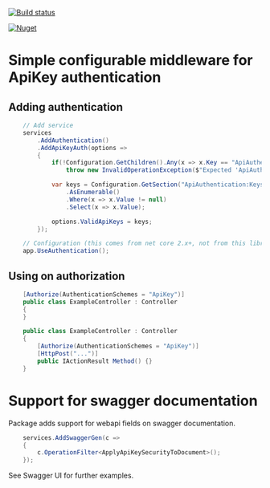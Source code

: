 [![Build status](https://ci.appveyor.com/api/projects/status/3upb01m4msrjt65e?svg=true)](https://ci.appveyor.com/project/savpek/protacon-netcore-webapi-apikeyauth)

[![Nuget](https://img.shields.io/nuget/dt/Protacon.NetCore.WebApi.ApiKeyAuth.svg)](https://www.nuget.org/packages/Protacon.NetCore.WebApi.ApiKeyAuth/)

# Simple configurable middleware for ApiKey authentication

## Adding authentication
```cs
    // Add service
    services
        .AddAuthentication()
        .AddApiKeyAuth(options =>
        {
            if(!Configuration.GetChildren().Any(x => x.Key == "ApiAuthentication"))
                throw new InvalidOperationException($"Expected 'ApiAuthentication' section.");

            var keys = Configuration.GetSection("ApiAuthentication:Keys")
                .AsEnumerable()
                .Where(x => x.Value != null)
                .Select(x => x.Value);

            options.ValidApiKeys = keys;
        });

    // Configuration (this comes from net core 2.x+, not from this library.)
    app.UseAuthentication();
```

## Using on authorization
```cs
    [Authorize(AuthenticationSchemes = "ApiKey")]
    public class ExampleController : Controller
    {
    }
```

```cs
    public class ExampleController : Controller
    {
        [Authorize(AuthenticationSchemes = "ApiKey")]
        [HttpPost("...")]
        public IActionResult Method() {}
    }
```

# Support for swagger documentation
Package adds support for webapi fields on swagger documentation.
```cs
    services.AddSwaggerGen(c =>
    {
        c.OperationFilter<ApplyApiKeySecurityToDocument>();
    });
```

See Swagger UI for further examples.